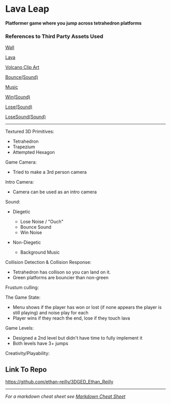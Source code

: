 ﻿
# Lava Leap
**Platformer game where you jump across tetrahedron platforms**

### References to Third Party Assets Used
[Wall](https://www.turbosquid.com/FullPreview/Index.cfm/ID/748580)

[Lava](https://www.deviantart.com/brennanwright/art/Lava-Texture-416036870)

[Volcano Clip Art](https://media.istockphoto.com/vectors/volcano-erupting-vector-id504818910?k=6&m=504818910&s=612x612&w=0&h=NmZZBfYtVnd41GAuWjGdjmtvuHNDIhm3uHjQtcpHht0=)

[Bounce(Sound)](https://freesound.org/people/Leszek_Szary/sounds/146726/)

[Music](https://youtu.be/Iy4iQvJo24U)

[Win(Sound)](https://freesound.org/people/Mativve/sounds/391539/)

[Lose(Sound)](https://freesound.org/people/LittleRobotSoundFactory/sounds/270329/)

[LoseSound(Sound)](https://freesound.org/people/CrimsonImaging/sounds/493743/)

---

Textured 3D Primitives:
-   Tetrahedron
-   Trapezium
-   Attempted Hexagon

Game Camera:
- Tried to make a 3rd person camera

Intro Camera:
- Camera can be used as an intro camera

Sound:
- Diegetic
  - Lose Noise / "Ouch"
  - Bounce Sound
  - Win Noise
 
- Non-Diegetic
  - Background Music
  
Collision Detection & Collision Response:
- Tetrahedron has collison so you can land on it.
- Green platforms are bouncier than non-green

Frustum culling:

The Game State:
- Menu shows if the player has won or lost (if none appears the player is still playing)
and noise play for each
- Player wins if they reach the end, lose if they touch lava

Game Levels:
- Designed a 2nd level but didn't have time to fully implement it
- Both levels have 3+ jumps

Creativity/Playability:



## Link To Repo
https://github.com/ethan-reilly/3DGED_Ethan_Reilly

---

*For a markdown cheat sheet see [Markdown Cheat Sheet](https://www.markdownguide.org/cheat-sheet/)*


